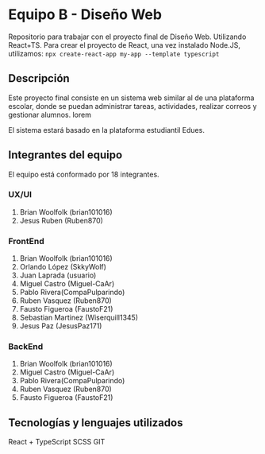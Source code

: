 # Equipo B - Diseño Web

Repositorio para trabajar con el proyecto final de Diseño Web. Utilizando React+TS.
Para crear el proyecto de React, una vez instalado Node.JS, utilizamos:
`npx create-react-app my-app --template typescript`

## Descripción

Este proyecto final consiste en un sistema web similar al de una plataforma escolar, donde se puedan administrar tareas, actividades, realizar correos y gestionar alumnos. lorem

El sistema estará basado en la plataforma estudiantil Edues.

## Integrantes del equipo

El equipo está conformado por 18 integrantes.

### UX/UI

1. Brian Woolfolk (brian101016)
2. Jesus Ruben (Ruben870)

### FrontEnd

1. Brian Woolfolk (brian101016)
2. Orlando López (SkkyWolf)
3. Juan Laprada (usuario)
4. Miguel Castro (Miguel-CaAr)
5. Pablo Rivera(CompaPulparindo)
6. Ruben Vasquez (Ruben870)
7. Fausto Figueroa (FaustoF21)
8. Sebastian Martinez (Wiserquill1345)
9. Jesus Paz (JesusPaz171)

### BackEnd

1. Brian Woolfolk (brian101016)
2. Miguel Castro (Miguel-CaAr)
3. Pablo Rivera(CompaPulparindo)
4. Ruben Vasquez (Ruben870)
5. Fausto Figueroa (FaustoF21)

## Tecnologías y lenguajes utilizados

React + TypeScript
SCSS
GIT

